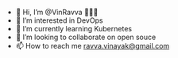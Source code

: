- 👋 Hi, I’m @VinRavva 👨🏽‍💻
- 👀 I’m interested in DevOps
- 🌱 I’m currently learning Kubernetes
- 💞️ I’m looking to collaborate on open souce 
- 📫 How to reach me ravva.vinayak@gmail.com


<!---
VinRavva/VinRavva is a ✨ special ✨ repository because its `README.md` (this file) appears on your GitHub profile.
You can click the Preview link to take a look at your changes.
--->

